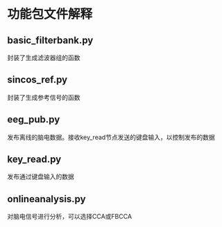 # 功能包文件解释

## basic_filterbank.py
封装了生成滤波器组的函数

## sincos_ref.py
封装了生成参考信号的函数

## eeg_pub.py

发布离线的脑电数据。接收key_read节点发送的键盘输入，以控制发布的数据

## key_read.py
发布通过键盘输入的数据

## onlineanalysis.py
对脑电信号进行分析，可以选择CCA或FBCCA


